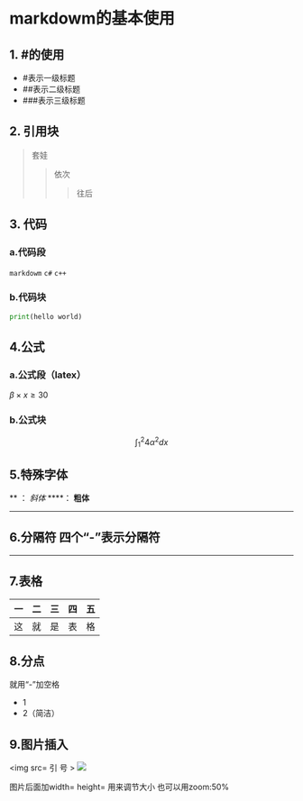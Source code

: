 #     markdowm的基本使用
## 1. #的使用
- #表示一级标题
- ##表示二级标题
- ###表示三级标题
## 2. 引用块
 >套娃
  >>依次
  >>>往后
## 3. 代码
### a.代码段
  `markdowm` `c#` `c++`
### b.代码块
```python
print(hello world)
```
## 4.公式
### a.公式段（latex）
$\beta \times x \geq 30$
### b.公式块
$$
\int_{1}^{2}{4\alpha^2}dx
$$
## 5.特殊字体
**  ：   *斜体*
****： **粗体**

----
## 6.分隔符    四个“-”表示分隔符

----
## 7.表格
|一|二|三|四|五|
|-|-|-|-|-|
这|就|是|表|格|
## 8.分点
就用“-”加空格
- 1
- 2（简洁）
## 9.图片插入
<img src=  引 号 >
<img src="[def]">





[def]: :\Users\27415\Desktop\photomode_04072024_142351.pn
图片后面加width=  height=  用来调节大小
也可以用zoom:50%
